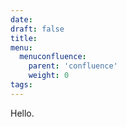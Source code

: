 ```yaml
---
date:
draft: false
title:
menu:
  menuconfluence:
    parent: 'confluence'
    weight: 0
tags:
---
```


Hello.
